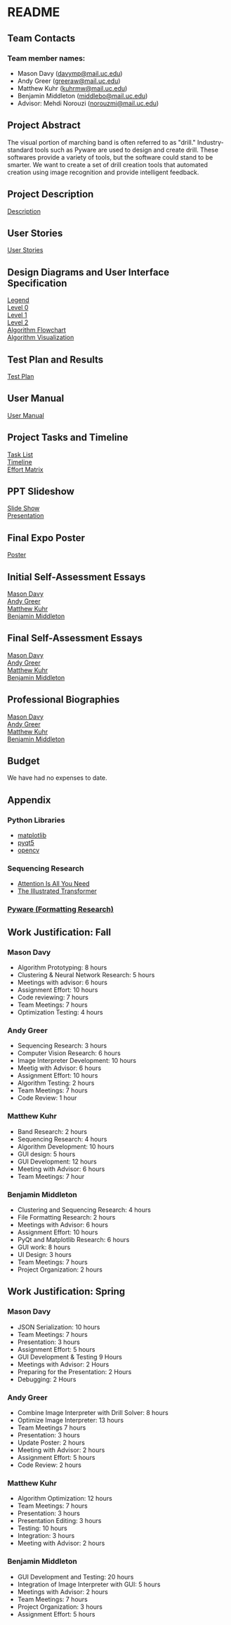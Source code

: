 # README
## Team Contacts
### Team member names:
- Mason Davy (davymp@mail.uc.edu)
- Andy Greer (greeraw@mail.uc.edu)
- Matthew Kuhr (kuhrmw@mail.uc.edu)
- Benjamin Middleton (middlebo@mail.uc.edu)
- Advisor: Mehdi Norouzi (norouzmi@mail.uc.edu)
## Project Abstract
The visual portion of marching band is often referred to as "drill." Industry-standard tools such as Pyware are used to
design and create drill. These softwares provide a variety of tools, but the software could stand to be smarter.
We want to create a set of drill creation tools that automated creation using image recognition and provide intelligent
feedback.

## Project Description
[Description](description.md)
## User Stories
[User Stories](User_Stories.md)
## Design Diagrams and User Interface Specification
[Legend](Design_Diagrams/Legend.md)\
[Level 0](Design_Diagrams/Design_Diagrams-D0.png)\
[Level 1](Design_Diagrams/Design_Diagrams-D1.png)\
[Level 2](Design_Diagrams/Design_Diagrams-D2.png)\
[Algorithm Flowchart](Design_Diagrams/Design_Diagrams-Solver_Algorithm.png)\
[Algorithm Visualization](Design_Diagrams/visualization.md)
## Test Plan and Results
[Test Plan](homework_essays/Test_Plan.pdf)
## User Manual
[User Manual](UserGuide.md)
## Project Tasks and Timeline
[Task List](TaskList.md)\
[Timeline](homework_essays/milestone_timeline_effort.md)\
[Effort Matrix](homework_essays/milestone_timeline_effort.md)
## PPT Slideshow
[Slide Show](drillcreator_presentation_2-21.pptx)\
[Presentation](https://www.youtube.com/watch?v=fx0L6kSl1SM)
## Final Expo Poster
[Poster](drillcreator_poster_andy_greer.pdf)
## Initial Self-Assessment Essays
[Mason Davy](homework_essays/Mason_Davy_Capstone_Assessment.pdf)\
[Andy Greer](homework_essays/Andy_Greer_Individual_Capstone_Assessment.pdf)\
[Matthew Kuhr](<homework_essays/Matthew Kuhr Assessment.pdf>)\
[Benjamin Middleton](homework_essays/Middleton_Capstone_Assessment.pdf)
## Final Self-Assessment Essays
[Mason Davy](<homework_essays/Mason Davy Spring Reflection.pdf>)\
[Andy Greer]()\
[Matthew Kuhr](<homework_essays/Matthew Kuhr Final Assessment.pdf>)\
[Benjamin Middleton](homework_essays/Middleton_Capstone_Assessment_Spring.pdf)
## Professional Biographies
[Mason Davy](mason_davy_biography.md)\
[Andy Greer](Andy_Greer_Personal_Biography.md)\
[Matthew Kuhr](<Matthew Kuhr Bio.md>)\
[Benjamin Middleton](biography_middleton.md)
## Budget
We have had no expenses to date.
## Appendix
### Python Libraries
- [matplotlib](https://github.com/matplotlib/matplotlib)
- [pyqt5](https://www.riverbankcomputing.com/software/pyqt/)
- [opencv](https://github.com/opencv/opencv-python)
### Sequencing Research
- [Attention Is All You Need](https://proceedings.neurips.cc/paper/2017/file/3f5ee243547dee91fbd053c1c4a845aa-Paper.pdf)
- [The Illustrated Transformer](https://jalammar.github.io/illustrated-transformer/)
### [Pyware (Formatting Research)](https://www.pyware.com/)
## Work Justification: Fall
### Mason Davy
- Algorithm Prototyping: 8 hours
- Clustering & Neural Network Research: 5 hours
- Meetings with advisor: 6 hours
- Assignment Effort: 10 hours
- Code reviewing: 7 hours
- Team Meetings: 7 hours
- Optimization Testing: 4 hours
### Andy Greer
 - Sequencing  Research: 3 hours
 - Computer Vision Research: 6 hours
 - Image Interpreter Development: 10 hours
 - Meetig with Advisor: 6 hours
 - Assignment Effort: 10 hours
 - Algorithm Testing: 2 hours
 - Team Meetings: 7 hours
 - Code Review: 1 hour
### Matthew Kuhr
- Band Research: 2 hours
- Sequencing Research: 4 hours
- Algorithm Development: 10 hours
- GUI design: 5 hours
- GUI Development: 12 hours
- Meeting with Advisor: 6 hours
- Team Meetings: 7 hour
### Benjamin Middleton
- Clustering and Sequencing Research: 4 hours
- File Formatting Research: 2 hours
- Meetings with Advisor: 6 hours
- Assignment Effort: 10 hours
- PyQt and Matplotlib Research: 6 hours
- GUI work: 8 hours
- UI Design: 3 hours
- Team Meetings: 7 hours
- Project Organization: 2 hours

## Work Justification: Spring
### Mason Davy
- JSON Serialization: 10 hours
- Team Meetings: 7 hours
- Presentation: 3 hours
- Assignment Effort: 5 hours
- GUI Development & Testing 9 Hours
- Meetings with Advisor: 2 Hours
- Preparing for the Presentation: 2 Hours
- Debugging: 2 Hours
### Andy Greer
- Combine Image Interpreter with Drill Solver: 8 hours
- Optimize Image Interpreter: 13 hours
- Team Meetings 7 hours
- Presentation: 3 hours
- Update Poster: 2 hours
- Meeting with Advisor: 2 hours
- Assignment Effort: 5 hours
- Code Review: 2 hours
### Matthew Kuhr
- Algorithm Optimization: 12 hours
- Team Meetings: 7 hours
- Presentation: 3 hours
- Presentation Editing: 3 hours
- Testing: 10 hours
- Integration: 3 hours
- Meeting with Advisor: 2 hours
### Benjamin Middleton
- GUI Development and Testing: 20 hours
- Integration of Image Interpreter with GUI: 5 hours
- Meetings with Advisor: 2 hours
- Team Meetings: 7 hours
- Project Organization: 3 hours
- Assignment Effort: 5 hours
